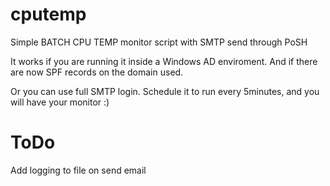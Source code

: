 # cputemp
Simple BATCH CPU TEMP monitor script with SMTP send through PoSH

It works if you are running it inside a Windows AD enviroment.
And if there are now SPF records on the domain used.

Or you can use full SMTP login.
Schedule it to run every 5minutes, and you will have your monitor :)

# ToDo
Add logging to file on send email
